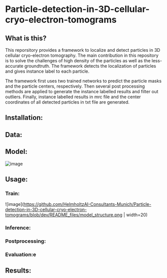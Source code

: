 # Particle-detection-in-3D-cellular-cryo-electron-tomograms

## What is this?
This reporsitory provides a framework to localize and detect particles in 3D cellular cryo-electron tomography. The main contribution in this repository is to solve the challenges of high density of the particles as well as the less-accurate groundtruth. The framework detects the localization of particles and gives instance label to each particle.

The framework first uses two trained networks to predict the particle masks and the particle centers, respectively. Then several post processing methods are applied to generate the instance labelled results and filter out outliers. Finally, instance labelled results in mrc file and the center coordinates of all detected particles in txt file are generated.


## Installation:

## Data:



## Model:

![image](https://github.com/HelmholtzAI-Consultants-Munich/Particle-detection-in-3D-cellular-cryo-electron-tomograms/blob/dev/README_files/framework.png)

## Usage:

### Train:
![image](https://github.com/HelmholtzAI-Consultants-Munich/Particle-detection-in-3D-cellular-cryo-electron-tomograms/blob/dev/README_files/model_structure.png | width=20)
### Inference:
### Postprocessing:
### Evaluation:e

## Results: